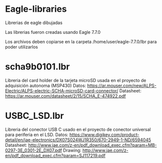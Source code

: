 # Eagle-libraries
Librerias de eagle dibujadas

Las librerias fueron creadas usando Eagle 7.7.0

Los archivos deben copiarse en la carpeta /home/user/eagle-7.7.0/lbr para poder utilizarlos

# scha9b0101.lbr

Libreria del card holder de la tarjeta microSD usada en el proyecto de adquisición autonoma (MSP430)
Datos: https://ar.mouser.com/new/ALPS-Electric/ALPS-electric-SCHA-microSD-card-connector/
Datasheet: https://ar.mouser.com/datasheet/2/15/SCHA_E-474922.pdf

# USBC_LSD.lbr

Libreria del conector USB C usado en el proyecto de conector universal para periferia en el LSD.
Datos: https://www.digikey.com/product-detail/en/jae-electronics/DX07S024WJ1R350/670-2949-1-ND/6594045
Datasheet: http://www.jae.com/z-en/pdf_download_exec.cfm?param=MB-0297-3E_0301-2E_DX07.pdf
Drawing: http://www.jae.com/z-en/pdf_download_exec.cfm?param=SJ117219.pdf


